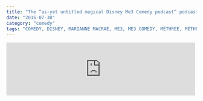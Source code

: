 ```yaml
---
title: "The “as-yet untitled magical Disney Me3 Comedy podcast” podcast – Episode 1: Snow White"
date: "2015-07-30"
category: "comedy"
tags: "COMEDY, DISNEY, MARIANNE MACRAE, ME3, ME3 COMEDY, METHREE, METHREE COMEDY, PODCAST, RICHARD HANRAHAN, SNOW WHITE"
---
```

<iframe src="https://archive.org/embed/2015729001Me3ComedyDisneyPodcastEpisode1SnowWhite" width="500" height="140" frameborder="0" webkitallowfullscreen="true" mozallowfullscreen="true" allowfullscreen></iframe>
